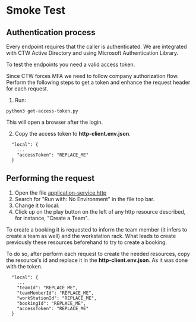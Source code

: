 # Smoke Test

## Authentication process

Every endpoint requires that the caller is authenticated. We are integrated with CTW Active Directory and using Microsoft Authentication Library.

To test the endpoints you need a valid access token.

Since CTW forces MFA we need to follow company authorization flow. Perform the following steps to get a token and enhance the request header for each request.

1) Run:

``` 
python3 get-access-token.py
```
This will open a browser after the login.

2) Copy the access token to **http-client.env.json**.

```
  "local": {
    ...
    "accessToken": "REPLACE_ME"
  }
```

## Performing the request

1) Open the file [application-service.http](application-service.http)
2) Search for "Run with: No Environment" in the file top bar.
3) Change it to local.
4) Click up on the play button on the left of any http resource described, for instance, "Create a Team".

To create a booking it is requested to inform the team member (it infers to create a team as well) and the workstation rack. What leads to create previously these resources beforehand to try to create a booking.

To do so, after perform each request to create the needed resources, copy the resource's id and replace it in the **http-client.env.json**. As it was done with the token. 

```
  "local": {
    ...
    "teamId": "REPLACE_ME",
    "teamMemberId": "REPLACE_ME",
    "workStationId": "REPLACE_ME",
    "bookingId": "REPLACE_ME",
    "accessToken": "REPLACE_ME"
  }
```



